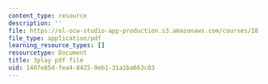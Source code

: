 ```yaml
---
content_type: resource
description: ''
file: https://ol-ocw-studio-app-production.s3.amazonaws.com/courses/18-03sc-differential-equations-fall-2011/1487e85dfea484259eb131a1ba663c03_te6Mplq3DCU.pdf
file_type: application/pdf
learning_resource_types: []
resourcetype: Document
title: 3play pdf file
uid: 1487e85d-fea4-8425-9eb1-31a1ba663c03
---
```


